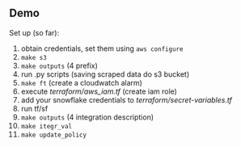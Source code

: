 ## Demo

Set up (so far):

1. obtain credentials, set them using `aws configure`
2. `make s3`
3. `make outputs` (4 prefix)
4. run .py scripts (saving scraped data do s3 bucket)
5. `make ft` (create a cloudwatch alarm)
6. execute *terraform/aws_iam.tf* (create iam role)
7. add your snowflake credentials to *terraform/secret-variables.tf*
8. run tf/sf
9. `make outputs` (4 integration description)
9. `make itegr_val`
10. `make update_policy`